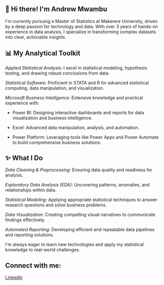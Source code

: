 ## 👋 Hi there! I'm Andrew Mwambu
I'm currently pursuing a Master of Statistics at Makerere University, driven by a deep passion for technology and data. With over 3 years of hands-on experience in data analysis, I specialize in transforming complex datasets into clear, actionable insights.

## 📊 My Analytical Toolkit
*Applied Statistical Analysis*: I excel in statistical modeling, hypothesis testing, and drawing robust conclusions from data.

*Statistical Software*: Proficient in STATA and R for advanced statistical computing, data manipulation, and visualization.

*Microsoft Business Intelligence*: Extensive knowledge and practical experience with:

* Power BI: Designing interactive dashboards and reports for data visualization and business intelligence.

* Excel: Advanced data manipulation, analysis, and automation.

* Power Platform: Leveraging tools like Power Apps and Power Automate to build comprehensive business solutions.

## ✨ What I Do
*Data Cleaning & Preprocessing*: Ensuring data quality and readiness for analysis.

*Exploratory Data Analysis (EDA)*: Uncovering patterns, anomalies, and relationships within data.

*Statistical Modeling*: Applying appropriate statistical techniques to answer research questions and solve business problems.

*Data Visualization*: Creating compelling visual narratives to communicate findings effectively.

*Automated Reporting*: Developing efficient and repeatable data pipelines and reporting solutions.

I'm always eager to learn new technologies and apply my statistical knowledge to real-world challenges.

## Connect with me:

[LinkedIn](https://www.linkedin.com/in/amwambu/)

<!--
**amwambu/amwambu** is a ✨ _special_ ✨ repository because its `README.md` (this file) appears on your GitHub profile.

Here are some ideas to get you started:

- 🔭 I’m currently working on ...
- 🌱 I’m currently learning ...
- 👯 I’m looking to collaborate on ...
- 🤔 I’m looking for help with ...
- 💬 Ask me about ...
- 📫 How to reach me: ...
- 😄 Pronouns: ...
- ⚡ Fun fact: ...
-->
